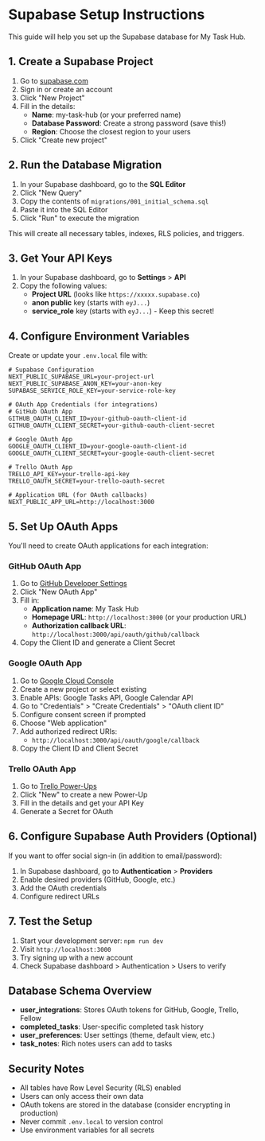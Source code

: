 # Supabase Setup Instructions

This guide will help you set up the Supabase database for My Task Hub.

## 1. Create a Supabase Project

1. Go to [supabase.com](https://supabase.com)
2. Sign in or create an account
3. Click "New Project"
4. Fill in the details:
   - **Name**: my-task-hub (or your preferred name)
   - **Database Password**: Create a strong password (save this!)
   - **Region**: Choose the closest region to your users
5. Click "Create new project"

## 2. Run the Database Migration

1. In your Supabase dashboard, go to the **SQL Editor**
2. Click "New Query"
3. Copy the contents of `migrations/001_initial_schema.sql`
4. Paste it into the SQL Editor
5. Click "Run" to execute the migration

This will create all necessary tables, indexes, RLS policies, and triggers.

## 3. Get Your API Keys

1. In your Supabase dashboard, go to **Settings** > **API**
2. Copy the following values:
   - **Project URL** (looks like `https://xxxxx.supabase.co`)
   - **anon public** key (starts with `eyJ...`)
   - **service_role** key (starts with `eyJ...`) - Keep this secret!

## 4. Configure Environment Variables

Create or update your `.env.local` file with:

```env
# Supabase Configuration
NEXT_PUBLIC_SUPABASE_URL=your-project-url
NEXT_PUBLIC_SUPABASE_ANON_KEY=your-anon-key
SUPABASE_SERVICE_ROLE_KEY=your-service-role-key

# OAuth App Credentials (for integrations)
# GitHub OAuth App
GITHUB_OAUTH_CLIENT_ID=your-github-oauth-client-id
GITHUB_OAUTH_CLIENT_SECRET=your-github-oauth-client-secret

# Google OAuth App
GOOGLE_OAUTH_CLIENT_ID=your-google-oauth-client-id
GOOGLE_OAUTH_CLIENT_SECRET=your-google-oauth-client-secret

# Trello OAuth App
TRELLO_API_KEY=your-trello-api-key
TRELLO_OAUTH_SECRET=your-trello-oauth-secret

# Application URL (for OAuth callbacks)
NEXT_PUBLIC_APP_URL=http://localhost:3000
```

## 5. Set Up OAuth Apps

You'll need to create OAuth applications for each integration:

### GitHub OAuth App
1. Go to [GitHub Developer Settings](https://github.com/settings/developers)
2. Click "New OAuth App"
3. Fill in:
   - **Application name**: My Task Hub
   - **Homepage URL**: `http://localhost:3000` (or your production URL)
   - **Authorization callback URL**: `http://localhost:3000/api/oauth/github/callback`
4. Copy the Client ID and generate a Client Secret

### Google OAuth App
1. Go to [Google Cloud Console](https://console.cloud.google.com/)
2. Create a new project or select existing
3. Enable APIs: Google Tasks API, Google Calendar API
4. Go to "Credentials" > "Create Credentials" > "OAuth client ID"
5. Configure consent screen if prompted
6. Choose "Web application"
7. Add authorized redirect URIs:
   - `http://localhost:3000/api/oauth/google/callback`
8. Copy the Client ID and Client Secret

### Trello OAuth App
1. Go to [Trello Power-Ups](https://trello.com/power-ups/admin)
2. Click "New" to create a new Power-Up
3. Fill in the details and get your API Key
4. Generate a Secret for OAuth

## 6. Configure Supabase Auth Providers (Optional)

If you want to offer social sign-in (in addition to email/password):

1. In Supabase dashboard, go to **Authentication** > **Providers**
2. Enable desired providers (GitHub, Google, etc.)
3. Add the OAuth credentials
4. Configure redirect URLs

## 7. Test the Setup

1. Start your development server: `npm run dev`
2. Visit `http://localhost:3000`
3. Try signing up with a new account
4. Check Supabase dashboard > Authentication > Users to verify

## Database Schema Overview

- **user_integrations**: Stores OAuth tokens for GitHub, Google, Trello, Fellow
- **completed_tasks**: User-specific completed task history
- **user_preferences**: User settings (theme, default view, etc.)
- **task_notes**: Rich notes users can add to tasks

## Security Notes

- All tables have Row Level Security (RLS) enabled
- Users can only access their own data
- OAuth tokens are stored in the database (consider encrypting in production)
- Never commit `.env.local` to version control
- Use environment variables for all secrets
